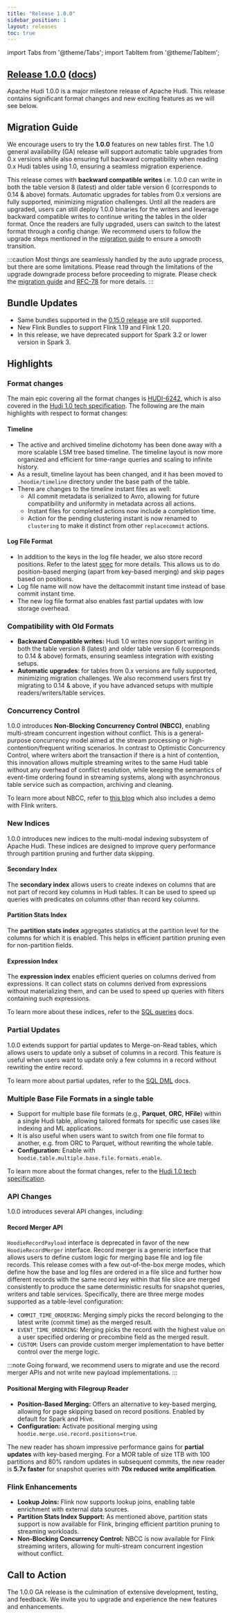 ```yaml
---
title: "Release 1.0.0"
sidebar_position: 1
layout: releases
toc: true
---
```


import Tabs from '@theme/Tabs';
import TabItem from '@theme/TabItem';

## [Release 1.0.0](https://github.com/apache/hudi/releases/tag/release-1.0.0) ([docs](/docs/quick-start-guide))

Apache Hudi 1.0.0 is a major milestone release of Apache Hudi. This release contains significant format changes and new exciting features 
as we will see below.

## Migration Guide

We encourage users to try the **1.0.0** features on new tables first. The 1.0 general availability (GA) release will
support automatic table upgrades from 0.x versions while also ensuring full backward compatibility when reading 0.x
Hudi tables using 1.0, ensuring a seamless migration experience. 

This release comes with **backward compatible writes** i.e. 1.0.0 can write in both the table version 8 (latest) and older
table version 6 (corresponds to 0.14 & above) formats. Automatic upgrades for tables from 0.x versions are fully
supported, minimizing migration challenges. Until all the readers are upgraded, users can still deploy 1.0.0 binaries 
for the writers and leverage backward compatible writes to continue writing the tables in the older format. Once the readers
are fully upgraded, users can switch to the latest format through a config change. We recommend users to follow the upgrade 
steps mentioned in the [migration guide](/docs/deployment#upgrading-to-100) to ensure a smooth transition.

:::caution
Most things are seamlessly handled by the auto upgrade process, but there are some limitations. Please read through the 
limitations of the upgrade downgrade process before proceeding to migrate. Please check the [migration guide](/docs/deployment#upgrading-to-100) 
and [RFC-78](https://github.com/apache/hudi/blob/master/rfc/rfc-78/rfc-78.md#support-matrix-for-different-readers-and-writers) for more details.
:::

## Bundle Updates

 - Same bundles supported in the [0.15.0 release](release-0.15.0#new-spark-bundles) are still supported.
 - New Flink Bundles to support Flink 1.19 and Flink 1.20.
 - In this release, we have deprecated support for Spark 3.2 or lower version in Spark 3.

## Highlights

### Format changes

The main epic covering all the format changes is [HUDI-6242](https://issues.apache.org/jira/browse/HUDI-6242), which is also 
covered in the [Hudi 1.0 tech specification](/tech-specs-1point0). The following are the main highlights with respect to format changes:

#### Timeline

- The active and archived timeline dichotomy has been done away with a more scalable LSM tree based
  timeline. The timeline layout is now more organized and efficient for time-range queries and scaling to infinite history.
- As a result, timeline layout has been changed, and it has been moved to `.hoodie/timeline` directory under the base
  path of the table.
- There are changes to the timeline instant files as well:
    - All commit metadata is serialized to Avro, allowing for future compatibility and uniformity in metadata across all
      actions.
    - Instant files for completed actions now include a completion time.
    - Action for the pending clustering instant is now renamed to `clustering` to make it distinct from other
      `replacecommit` actions.

#### Log File Format

- In addition to the keys in the log file header, we also store record positions. Refer to the
  latest [spec](/tech-specs-1point0#log-format) for more details. This allows us to do position-based merging (apart
  from key-based merging) and skip pages based on positions.
- Log file name will now have the deltacommit instant time instead of base commit instant time.
- The new log file format also enables fast partial updates with low storage overhead.

### Compatibility with Old Formats

- **Backward Compatible writes:** Hudi 1.0 writes now support writing in both the table version 8 (latest) and older table version 6 (corresponds to 0.14 & above) formats, ensuring seamless
  integration with existing setups.
- **Automatic upgrades**: for tables from 0.x versions are fully supported, minimizing migration challenges. We also recommend users first try migrating to 0.14 &
  above, if you have advanced setups with multiple readers/writers/table services.

### Concurrency Control

1.0.0 introduces **Non-Blocking Concurrency Control (NBCC)**, enabling multi-stream concurrent ingestion without
conflict. This is a general-purpose concurrency model aimed at the stream processing or high-contention/frequent writing
scenarios. In contrast to Optimistic Concurrency Control, where writers abort the transaction if there is a hint of
contention, this innovation allows multiple streaming writes to the same Hudi table without any overhead of conflict
resolution, while keeping the semantics of event-time ordering found in streaming systems, along with asynchronous table
service such as compaction, archiving and cleaning.

To learn more about NBCC, refer to [this blog](/blog/2024/12/06/non-blocking-concurrency-control) which also includes a demo with Flink writers.

### New Indices

1.0.0 introduces new indices to the multi-modal indexing subsystem of Apache Hudi. These indices are designed to improve
query performance through partition pruning and further data skipping.

#### Secondary Index

The **secondary index** allows users to create indexes on columns that are not part of record key columns in Hudi
tables. It can be used to speed up queries with predicates on columns other than record key columns.

#### Partition Stats Index

The **partition stats index** aggregates statistics at the partition level for the columns for which it is enabled. This
helps in efficient partition pruning even for non-partition fields.

#### Expression Index

The **expression index** enables efficient queries on columns derived from expressions. It can collect stats on columns
derived from expressions without materializing them, and can be used to speed up queries with filters containing such
expressions.

To learn more about these indices, refer to the [SQL queries](/docs/sql_queries#snapshot-query-with-index-acceleration) docs.

### Partial Updates

1.0.0 extends support for partial updates to Merge-on-Read tables, which allows users to update only a subset of columns
in a record. This feature is useful when users want to update only a few columns in a record without rewriting the
entire record.

To learn more about partial updates, refer to the [SQL DML](/docs/sql_dml#merge-into-partial-update) docs.

### Multiple Base File Formats in a single table

- Support for multiple base file formats (e.g., **Parquet**, **ORC**, **HFile**) within a single Hudi table, allowing
  tailored formats for specific use cases like indexing and ML applications.
- It is also useful when users want to switch from one file
  format to another, e.g. from ORC to Parquet, without rewriting the whole table.
- **Configuration:** Enable with `hoodie.table.multiple.base.file.formats.enable`.

To learn more about the format changes, refer to the [Hudi 1.0 tech specification](/tech-specs-1point0).

### API Changes

1.0.0 introduces several API changes, including:

#### Record Merger API

`HoodieRecordPayload` interface is deprecated in favor of the new `HoodieRecordMerger` interface. Record merger is a
generic interface that allows users to define custom logic for merging base file and log file records. This release
comes with a few out-of-the-box merge modes, which define how the base and log files are ordered in a file slice and
further how different records with the same record key within that file slice are merged consistently to produce the
same deterministic results for snapshot queries, writers and table services. Specifically, there are three merge modes
supported as a table-level configuration:

- `COMMIT_TIME_ORDERING`: Merging simply picks the record belonging to the latest write (commit time) as the merged
  result.
- `EVENT_TIME_ORDERING`: Merging picks the record with the highest value on a user specified ordering or precombine
  field as the merged result.
- `CUSTOM`: Users can provide custom merger implementation to have better control over the merge logic.

:::note
Going forward, we recommend users to migrate and use the record merger APIs and not write new payload implementations.
:::

#### Positional Merging with Filegroup Reader

- **Position-Based Merging:** Offers an alternative to key-based merging, allowing for page skipping based on record
  positions. Enabled by default for Spark and Hive.
- **Configuration:** Activate positional merging using `hoodie.merge.use.record.positions=true`.

The new reader has shown impressive performance gains for **partial updates** with key-based merging. For a MOR table of
size 1TB with 100 partitions and 80% random updates in subsequent commits, the new reader is **5.7x faster** for
snapshot queries with **70x reduced write amplification**.

### Flink Enhancements

- **Lookup Joins:** Flink now supports lookup joins, enabling table enrichment with external data sources.
- **Partition Stats Index Support:** As mentioned above, partition stats support is now available for Flink, bringing
  efficient partition pruning to streaming workloads.
- **Non-Blocking Concurrency Control:** NBCC is now available for Flink streaming writers, allowing for multi-stream
  concurrent ingestion without conflict.

## Call to Action

The 1.0.0 GA release is the culmination of extensive development, testing, and feedback. We invite you to upgrade and
experience the new features and enhancements.
